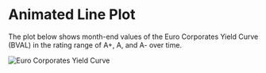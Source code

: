 # Animated Line Plot

The plot below shows month-end values of the Euro Corporates Yield Curve (BVAL) in the rating range of A+, A, and A- over time. 

![Euro Corporates Yield Curve](euro_curve_corp_A.gif)